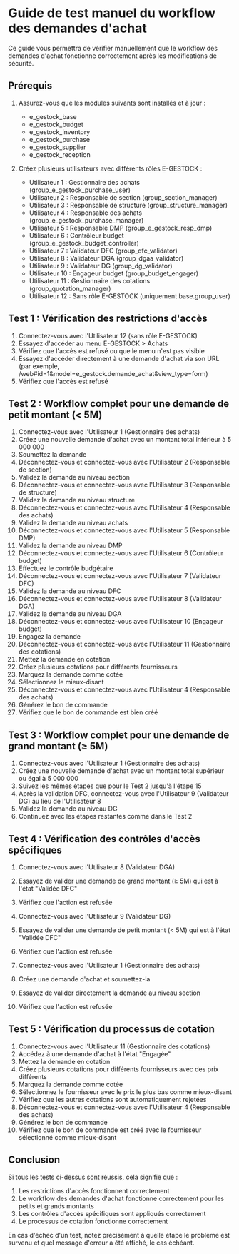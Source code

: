 # Guide de test manuel du workflow des demandes d'achat

Ce guide vous permettra de vérifier manuellement que le workflow des demandes d'achat fonctionne correctement après les modifications de sécurité.

## Prérequis

1. Assurez-vous que les modules suivants sont installés et à jour :
   - e_gestock_base
   - e_gestock_budget
   - e_gestock_inventory
   - e_gestock_purchase
   - e_gestock_supplier
   - e_gestock_reception

2. Créez plusieurs utilisateurs avec différents rôles E-GESTOCK :
   - Utilisateur 1 : Gestionnaire des achats (group_e_gestock_purchase_user)
   - Utilisateur 2 : Responsable de section (group_section_manager)
   - Utilisateur 3 : Responsable de structure (group_structure_manager)
   - Utilisateur 4 : Responsable des achats (group_e_gestock_purchase_manager)
   - Utilisateur 5 : Responsable DMP (group_e_gestock_resp_dmp)
   - Utilisateur 6 : Contrôleur budget (group_e_gestock_budget_controller)
   - Utilisateur 7 : Validateur DFC (group_dfc_validator)
   - Utilisateur 8 : Validateur DGA (group_dgaa_validator)
   - Utilisateur 9 : Validateur DG (group_dg_validator)
   - Utilisateur 10 : Engageur budget (group_budget_engager)
   - Utilisateur 11 : Gestionnaire des cotations (group_quotation_manager)
   - Utilisateur 12 : Sans rôle E-GESTOCK (uniquement base.group_user)

## Test 1 : Vérification des restrictions d'accès

1. Connectez-vous avec l'Utilisateur 12 (sans rôle E-GESTOCK)
2. Essayez d'accéder au menu E-GESTOCK > Achats
3. Vérifiez que l'accès est refusé ou que le menu n'est pas visible
4. Essayez d'accéder directement à une demande d'achat via son URL (par exemple, /web#id=1&model=e_gestock.demande_achat&view_type=form)
5. Vérifiez que l'accès est refusé

## Test 2 : Workflow complet pour une demande de petit montant (< 5M)

1. Connectez-vous avec l'Utilisateur 1 (Gestionnaire des achats)
2. Créez une nouvelle demande d'achat avec un montant total inférieur à 5 000 000
3. Soumettez la demande
4. Déconnectez-vous et connectez-vous avec l'Utilisateur 2 (Responsable de section)
5. Validez la demande au niveau section
6. Déconnectez-vous et connectez-vous avec l'Utilisateur 3 (Responsable de structure)
7. Validez la demande au niveau structure
8. Déconnectez-vous et connectez-vous avec l'Utilisateur 4 (Responsable des achats)
9. Validez la demande au niveau achats
10. Déconnectez-vous et connectez-vous avec l'Utilisateur 5 (Responsable DMP)
11. Validez la demande au niveau DMP
12. Déconnectez-vous et connectez-vous avec l'Utilisateur 6 (Contrôleur budget)
13. Effectuez le contrôle budgétaire
14. Déconnectez-vous et connectez-vous avec l'Utilisateur 7 (Validateur DFC)
15. Validez la demande au niveau DFC
16. Déconnectez-vous et connectez-vous avec l'Utilisateur 8 (Validateur DGA)
17. Validez la demande au niveau DGA
18. Déconnectez-vous et connectez-vous avec l'Utilisateur 10 (Engageur budget)
19. Engagez la demande
20. Déconnectez-vous et connectez-vous avec l'Utilisateur 11 (Gestionnaire des cotations)
21. Mettez la demande en cotation
22. Créez plusieurs cotations pour différents fournisseurs
23. Marquez la demande comme cotée
24. Sélectionnez le mieux-disant
25. Déconnectez-vous et connectez-vous avec l'Utilisateur 4 (Responsable des achats)
26. Générez le bon de commande
27. Vérifiez que le bon de commande est bien créé

## Test 3 : Workflow complet pour une demande de grand montant (≥ 5M)

1. Connectez-vous avec l'Utilisateur 1 (Gestionnaire des achats)
2. Créez une nouvelle demande d'achat avec un montant total supérieur ou égal à 5 000 000
3. Suivez les mêmes étapes que pour le Test 2 jusqu'à l'étape 15
4. Après la validation DFC, connectez-vous avec l'Utilisateur 9 (Validateur DG) au lieu de l'Utilisateur 8
5. Validez la demande au niveau DG
6. Continuez avec les étapes restantes comme dans le Test 2

## Test 4 : Vérification des contrôles d'accès spécifiques

1. Connectez-vous avec l'Utilisateur 8 (Validateur DGA)
2. Essayez de valider une demande de grand montant (≥ 5M) qui est à l'état "Validée DFC"
3. Vérifiez que l'action est refusée

4. Connectez-vous avec l'Utilisateur 9 (Validateur DG)
5. Essayez de valider une demande de petit montant (< 5M) qui est à l'état "Validée DFC"
6. Vérifiez que l'action est refusée

7. Connectez-vous avec l'Utilisateur 1 (Gestionnaire des achats)
8. Créez une demande d'achat et soumettez-la
9. Essayez de valider directement la demande au niveau section
10. Vérifiez que l'action est refusée

## Test 5 : Vérification du processus de cotation

1. Connectez-vous avec l'Utilisateur 11 (Gestionnaire des cotations)
2. Accédez à une demande d'achat à l'état "Engagée"
3. Mettez la demande en cotation
4. Créez plusieurs cotations pour différents fournisseurs avec des prix différents
5. Marquez la demande comme cotée
6. Sélectionnez le fournisseur avec le prix le plus bas comme mieux-disant
7. Vérifiez que les autres cotations sont automatiquement rejetées
8. Déconnectez-vous et connectez-vous avec l'Utilisateur 4 (Responsable des achats)
9. Générez le bon de commande
10. Vérifiez que le bon de commande est créé avec le fournisseur sélectionné comme mieux-disant

## Conclusion

Si tous les tests ci-dessus sont réussis, cela signifie que :
1. Les restrictions d'accès fonctionnent correctement
2. Le workflow des demandes d'achat fonctionne correctement pour les petits et grands montants
3. Les contrôles d'accès spécifiques sont appliqués correctement
4. Le processus de cotation fonctionne correctement

En cas d'échec d'un test, notez précisément à quelle étape le problème est survenu et quel message d'erreur a été affiché, le cas échéant.
